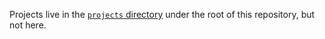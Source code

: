 Projects live in the [`projects` directory](../../projects) under the root of this repository, but not here.
